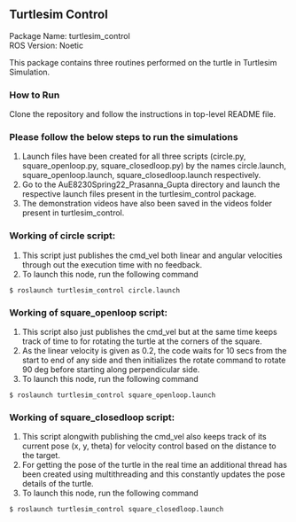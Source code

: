 ## Turtlesim Control

Package Name: turtlesim_control <br>
ROS Version: Noetic <br>

This package contains three routines performed on the turtle in Turtlesim Simulation.

### How to Run
Clone the repository and follow the instructions in top-level README file.

### Please follow the below steps to run the simulations
1. Launch files have been created for all three scripts (circle.py, square_openloop.py, square_closedloop.py) by the names circle.launch, square_openloop.launch, square_closedloop.launch respectively.
2. Go to the AuE8230Spring22_Prasanna_Gupta directory and launch the respective launch files present in the turtlesim_control package.
3. The demonstration videos have also been saved in the videos folder present in turtlesim_control.

### Working of circle script:
1. This script just publishes the cmd_vel both linear and angular velocities through out the execution time with no feedback.
2. To launch this node, run the following command
```
$ roslaunch turtlesim_control circle.launch
```

### Working of square_openloop script:
1. This script also just publishes the cmd_vel but at the same time keeps track of time to for rotating the turtle at the corners of the square.
2. As the linear velocity is given as 0.2, the code waits for 10 secs from the start to end of any side and then initializes the rotate command to rotate 90 deg before starting along perpendicular side.
3. To launch this node, run the following command
```
$ roslaunch turtlesim_control square_openloop.launch
```

### Working of square_closedloop script:
1. This script alongwith publishing the cmd_vel also keeps track of its current pose (x, y, theta) for velocity control based on the distance to the target. 
2. For getting the pose of the turtle in the real time an additional thread has been created using multithreading and this constantly updates the pose details of the turtle.
3. To launch this node, run the following command
```
$ roslaunch turtlesim_control square_closedloop.launch
```